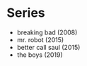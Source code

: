 # Series

   - breaking bad (2008)
   - mr. robot (2015)
   - better call saul (2015)
   - the boys (2019)
